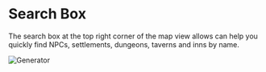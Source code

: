 # Search Box

The search box at the top right corner of the map view allows
can help you quickly find NPCs, settlements, dungeons, taverns and inns by name.

![Generator](/images/searchbar.jpg)
